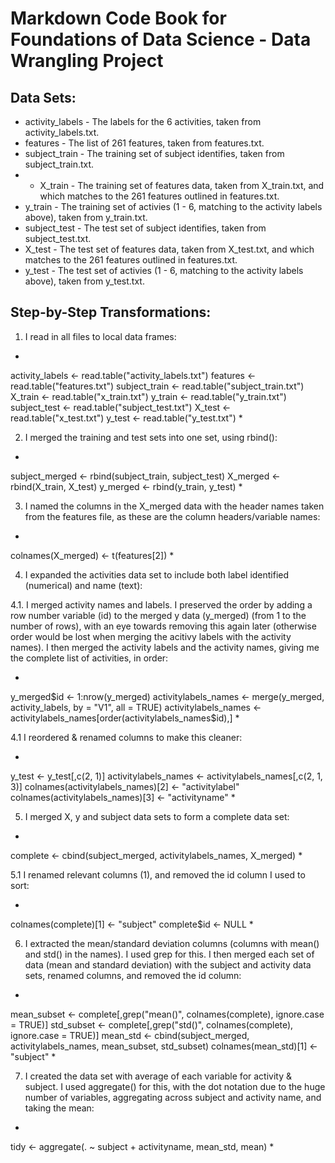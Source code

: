 # Markdown Code Book for Foundations of Data Science - Data Wrangling Project

## Data Sets:

* activity_labels - The labels for the 6 activities, taken from activity_labels.txt.
* features - The list of 261 features, taken from features.txt.
* subject_train - The training set of subject identifies, taken from subject_train.txt.
* * X_train - The training set of features data, taken from X_train.txt, and which matches to the 261 features outlined in features.txt.
* y_train - The training set of activies (1 - 6, matching to the activity labels above), taken from y_train.txt.
* subject_test - The test set of subject identifies, taken from subject_test.txt.
* X_test - The test set of features data, taken from X_test.txt, and which matches to the 261 features outlined in features.txt.
* y_test - The test set of activies (1 - 6, matching to the activity labels above), taken from y_test.txt.

## Step-by-Step Transformations:

1. I read in all files to local data frames: 

*
activity_labels <- read.table("activity_labels.txt")
features <- read.table("features.txt")
subject_train <- read.table("subject_train.txt")
X_train <- read.table("x_train.txt")
y_train <- read.table("y_train.txt")
subject_test <- read.table("subject_test.txt")
X_test <- read.table("x_test.txt")
y_test <- read.table("y_test.txt")
*

2. I merged the training and test sets into one set, using rbind():

*
subject_merged <- rbind(subject_train, subject_test)
X_merged <- rbind(X_train, X_test)
y_merged <- rbind(y_train, y_test)
*

3. I named the columns in the X_merged data with the header names taken from the features file, as these are the column headers/variable names:

*
colnames(X_merged) <- t(features[2])
*

4. I expanded the activities data set to include both label identified (numerical) and name (text):

4.1. I merged activity names and labels. I preserved the order by adding a row number variable (id) to the merged y data (y_merged) (from 1 to the number of rows), with an eye towards removing this again later (otherwise order would be lost when merging the acitivy labels with the activity names). I then merged the activity labels and the activity names, giving me the complete list of activities, in order:

*
y_merged$id <- 1:nrow(y_merged)
activitylabels_names <- merge(y_merged, activity_labels, by = "V1", all = TRUE)
activitylabels_names <- activitylabels_names[order(activitylabels_names$id),]
*

4.1 I reordered & renamed columns to make this cleaner:

*
y_test <- y_test[,c(2, 1)]
activitylabels_names <- activitylabels_names[,c(2, 1, 3)]
colnames(activitylabels_names)[2] <- "activitylabel"
colnames(activitylabels_names)[3] <- "activityname"
*

5. I merged X, y and subject data sets to form a complete data set:

*
complete <- cbind(subject_merged, activitylabels_names, X_merged)
*

5.1 I renamed relevant columns (1), and removed the id column I used to sort:

*
colnames(complete)[1] <- "subject"
complete$id <- NULL
*

6. I extracted the mean/standard deviation columns (columns with mean() and std() in the names). I used grep for this. I then merged each set of data (mean and standard deviation) with the subject and activity data sets, renamed columns, and removed the id column:

*
mean_subset <- complete[,grep("mean()", colnames(complete), ignore.case = TRUE)]
std_subset <- complete[,grep("std()", colnames(complete), ignore.case = TRUE)]
mean_std <- cbind(subject_merged, activitylabels_names, mean_subset, std_subset)
colnames(mean_std)[1] <- "subject"
*

7. I created the data set with average of each variable for activity & subject. I used aggregate() for this, with the dot notation due to the huge number of variables, aggregating across subject and activity name, and taking the mean:

*
tidy <- aggregate(. ~ subject + activityname, mean_std, mean)
*